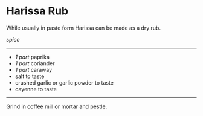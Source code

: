 # Harissa Rub

While usually in paste form Harissa can be made as a dry rub.

*spice*

---

- *1 part* paprika
- *1 part* coriander
- *1 part* caraway
- salt to taste
- crushed garlic or garlic powder to taste
- cayenne to taste

---

Grind in coffee mill or mortar and pestle. 
